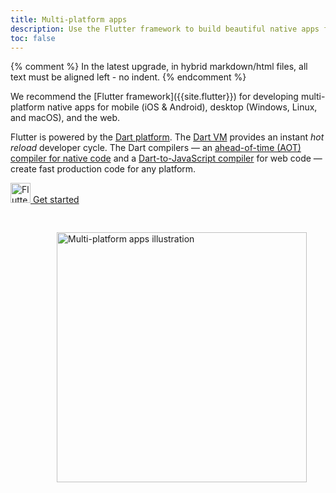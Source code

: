```yaml
---
title: Multi-platform apps
description: Use the Flutter framework to build beautiful native apps for many platforms and operating systems from a single codebase.
toc: false
---
```


{% comment %}
In the latest upgrade, in hybrid markdown/html files, 
all text must be aligned left - no indent.
{% endcomment %}
<div class="container">
<div class="row">
<div class="col-sm-6" markdown="1">
We recommend the [Flutter framework]({{site.flutter}}) for developing multi-platform native apps
for mobile (iOS & Android), desktop (Windows, Linux, and macOS), and the web.

Flutter is powered by the [Dart platform](/overview#platform).
The [Dart VM](/overview#platform) provides an instant _hot reload_ developer cycle.
The Dart compilers —
an [ahead-of-time (AOT) compiler for native code](/overview#native-platform)
and a [Dart-to-JavaScript compiler](/overview#web-platform) for web code —
create fast production code for any platform.

<p class="text-center"> 
  <a href="{{site.flutter_docs}}/get-started" class="btn btn-primary btn-lg no-automatic-external">
    <img src="/assets/img/shared/flutter/icon/64.png" width="32px" alt="Flutter">
    Get started
  </a>
</p>
</div>

<div class="col-sm-6">
  <img 
    style="padding: 30px; float: right; width: 400px" 
    src="/assets/img/multiplat.png" 
    alt="Multi-platform apps illustration">
</div>
  </div>
</div>
